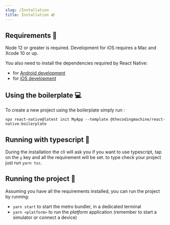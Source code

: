 ```yaml
---
slug: /Installation
title: Installation 💿
---
```


## Requirements 🎒

Node 12 or greater is required. Development for iOS requires a Mac and Xcode 10 or up.

You also need to install the dependencies required by React Native:

- for [Android development](https://facebook.github.io/react-native/docs/getting-started.html#installing-dependencies-3)
- for [iOS development](https://facebook.github.io/react-native/docs/getting-started.html#installing-dependencies)

## Using the boilerplate 💻

To create a new project using the boilerplate simply run :

```
npx react-native@latest init MyApp --template @thecodingmachine/react-native-boilerplate
```

## Running with typescript 💙

During the installation the cli will ask you if you want to use typescript, tap on the `y` key and all the requirement will be set.
to type check your project just run `yarn tsc`.

## Running the project 📲

Assuming you have all the requirements installed, you can run the project by running:

- `yarn start` to start the metro bundler, in a dedicated terminal
- `yarn <platform>` to run the *platform* application (remember to start a simulator or connect a device)
